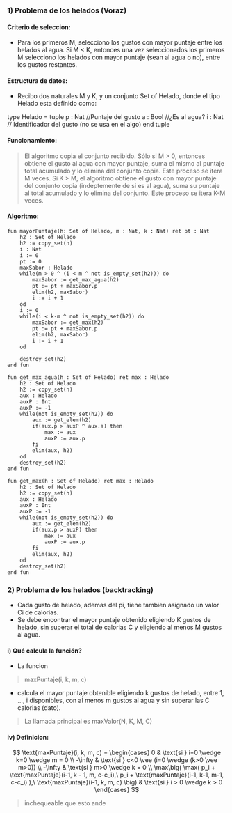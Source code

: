 ### 1) Problema de los helados (Voraz)

#### Criterio de seleccion:
- Para los primeros M, selecciono los gustos con mayor puntaje entre los helados al agua. Si M < K, entonces una vez seleccionados los primeros M selecciono los helados con mayor puntaje (sean al agua o no), entre los gustos restantes.

#### Estructura de datos:
- Recibo dos naturales M y K, y un conjunto Set of Helado, donde el tipo Helado esta definido como:

type Helado = tuple 
                p : Nat //Puntaje del gusto
                a : Bool //¿Es al agua?
                i : Nat // Identificador del gusto (no se usa en el algo)
              end tuple 

#### Funcionamiento: 
> El algoritmo copia el conjunto recibido. Sólo si M > 0, entonces obtiene el gusto al agua con mayor puntaje, suma el mismo al puntaje total acumulado y lo elimina del conjunto copia. Este proceso se itera M veces.
Si K > M, el algoritmo obtiene el gusto con mayor puntaje del conjunto copia (indeptemente de si es al agua), suma su puntaje al total acumulado y lo elimina del conjunto. Este proceso se itera K-M veces. 

#### Algoritmo:
~~~
fun mayorPuntaje(h: Set of Helado, m : Nat, k : Nat) ret pt : Nat
    h2 : Set of Helado
    h2 := copy_set(h)
    i : Nat
    i := 0
    pt := 0
    maxSabor : Helado
    while(m > 0 ^ (i < m ^ not is_empty_set(h2))) do
        maxSabor := get_max_agua(h2)
        pt := pt + maxSabor.p
        elim(h2, maxSabor)
        i := i + 1
    od 
    i := 0 
    while(i < k-m ^ not is_empty_set(h2)) do
        maxSabor := get_max(h2)
        pt := pt + maxSabor.p
        elim(h2, maxSabor)
        i := i + 1
    od

    destroy_set(h2)
end fun 

fun get_max_agua(h : Set of Helado) ret max : Helado
    h2 : Set of Helado 
    h2 := copy_set(h)
    aux : Helado
    auxP : Int
    auxP := -1
    while(not is_empty_set(h2)) do 
        aux := get_elem(h2)
        if(aux.p > auxP ^ aux.a) then
            max := aux
            auxP := aux.p 
        fi
        elim(aux, h2)
    od 
    destroy_set(h2)
end fun

fun get_max(h : Set of Helado) ret max : Helado
    h2 : Set of Helado 
    h2 := copy_set(h)
    aux : Helado
    auxP : Int
    auxP := -1
    while(not is_empty_set(h2)) do 
        aux := get_elem(h2)
        if(aux.p > auxP) then
            max := aux
            auxP := aux.p
        fi
        elim(aux, h2)
    od 
    destroy_set(h2)
end fun

~~~

### 2) Problema de los helados (backtracking)
- Cada gusto de helado, ademas del pi, tiene tambien asignado un valor Ci de calorias.
- Se debe encontrar el mayor puntaje obtenido eligiendo K gustos de helado, sin superar el total de calorias C y eligiendo al menos M gustos al agua. 

#### i) Qué calcula la función?
- La funcion 
> maxPuntaje(i, k, m, c)
- calcula el mayor puntaje obtenible eligiendo k gustos de helado, entre 1, ..., i disponibles, con al menos m gustos al agua y sin superar las C calorias (dato).
> La llamada principal es maxValor(N, K, M, C)

#### iv) Definicion:

$$
\text{maxPuntaje}(i, k, m, c) = 
\begin{cases}
  0       & \text{si }   i=0 \wedge k=0 \wedge m = 0 \\
  -\infty & \text{si }   c<0 \vee (i=0 \wedge (k>0 \vee m>0)) \\
  -\infty & \text{si }   m>0 \wedge k = 0 \\
  \max\big(  
    \max( p_i + \text{maxPuntaje}(i-1, k - 1, m, c-c_i),\ p_i + \text{maxPuntaje}(i-1, k-1, m-1, c-c_i) ),\ 
    \text{maxPuntaje}(i-1, k, m, c)
  \big)
  & \text{si } i > 0 \wedge k > 0 
\end{cases}
$$

> inchequeable que esto ande